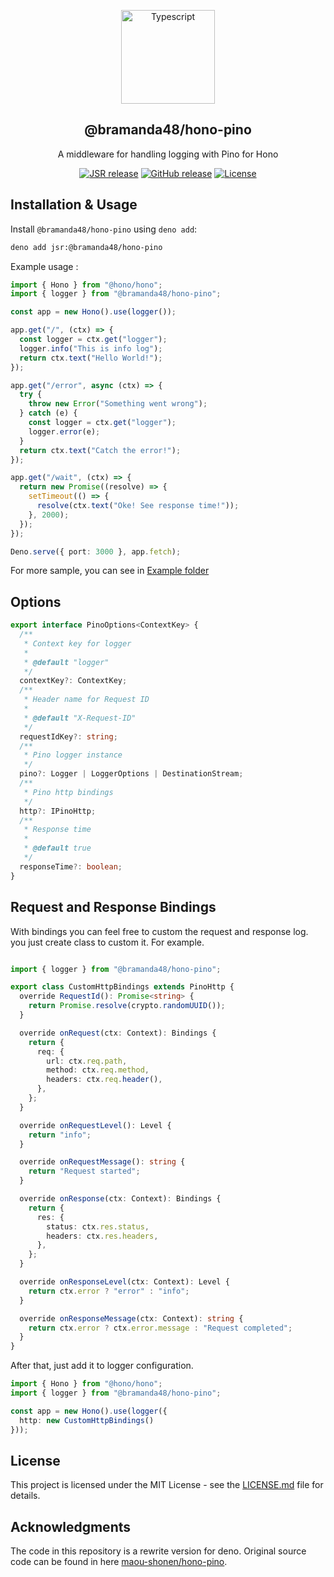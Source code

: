 <a name="readme-top"></a>

<div align="center">
  <a href="https://github.com/bramanda48/hono-pino">
    <img src="https://avatars.githubusercontent.com/u/23048140" alt="Typescript" width="150px">
  </a>
  <h2 align="center">@bramanda48/hono-pino</h2>
  <div align="center">
    <p align="center">A middleware for handling logging with Pino for Hono</p>
    <div>
        <a href="https://jsr.io/@bramanda48/hono-pino"><img src="https://jsr.io/badges/@bramanda48/hono-pino" alt="JSR release" /></a>
        <a href="https://github.com/bramanda48/hono-pino/releases/"><img src="https://img.shields.io/github/release/bramanda48/hono-pino?include_prereleases=&sort=semver&color=blue" alt="GitHub release"></a>
        <a href="https://github.com/bramanda48/hono-pino#license"><img src="https://img.shields.io/badge/License-MIT-blue" alt="License"></a>
    </div>
  </div>
</div>

## Installation & Usage

Install `@bramanda48/hono-pino` using `deno add`:

```bash
deno add jsr:@bramanda48/hono-pino
```

Example usage :

```ts
import { Hono } from "@hono/hono";
import { logger } from "@bramanda48/hono-pino";

const app = new Hono().use(logger());

app.get("/", (ctx) => {
  const logger = ctx.get("logger");
  logger.info("This is info log");
  return ctx.text("Hello World!");
});

app.get("/error", async (ctx) => {
  try {
    throw new Error("Something went wrong");
  } catch (e) {
    const logger = ctx.get("logger");
    logger.error(e);
  }
  return ctx.text("Catch the error!");
});

app.get("/wait", (ctx) => {
  return new Promise((resolve) => {
    setTimeout(() => {
      resolve(ctx.text("Oke! See response time!"));
    }, 2000);
  });
});

Deno.serve({ port: 3000 }, app.fetch);
```
For more sample, you can see in [Example folder](https://github.com/bramanda48/hono-pino/tree/master/example)

## Options

```ts
export interface PinoOptions<ContextKey> {
  /**
   * Context key for logger
   *
   * @default "logger"
   */
  contextKey?: ContextKey;
  /**
   * Header name for Request ID
   *
   * @default "X-Request-ID"
   */
  requestIdKey?: string;
  /**
   * Pino logger instance
   */
  pino?: Logger | LoggerOptions | DestinationStream;
  /**
   * Pino http bindings
   */
  http?: IPinoHttp;
  /**
   * Response time
   *
   * @default true
   */
  responseTime?: boolean;
}
```

## Request and Response Bindings

With bindings you can feel free to custom the request and response log. you just create class to custom it. For example.

```ts

import { logger } from "@bramanda48/hono-pino";

export class CustomHttpBindings extends PinoHttp {
  override RequestId(): Promise<string> {
    return Promise.resolve(crypto.randomUUID());
  }

  override onRequest(ctx: Context): Bindings {
    return {
      req: {
        url: ctx.req.path,
        method: ctx.req.method,
        headers: ctx.req.header(),
      },
    };
  }

  override onRequestLevel(): Level {
    return "info";
  }

  override onRequestMessage(): string {
    return "Request started";
  }

  override onResponse(ctx: Context): Bindings {
    return {
      res: {
        status: ctx.res.status,
        headers: ctx.res.headers,
      },
    };
  }

  override onResponseLevel(ctx: Context): Level {
    return ctx.error ? "error" : "info";
  }

  override onResponseMessage(ctx: Context): string {
    return ctx.error ? ctx.error.message : "Request completed";
  }
}
```

After that, just add it to logger configuration.

```ts
import { Hono } from "@hono/hono";
import { logger } from "@bramanda48/hono-pino";

const app = new Hono().use(logger({
  http: new CustomHttpBindings()
}));

```

## License

This project is licensed under the MIT License - see the [LICENSE.md](https://github.com/bramanda48/hono-pino/blob/master/LICENSE.md) file for details.

## Acknowledgments

The code in this repository is a rewrite version for deno. Original source code can be found in here [maou-shonen/hono-pino](https://github.com/maou-shonen/hono-pino). 
